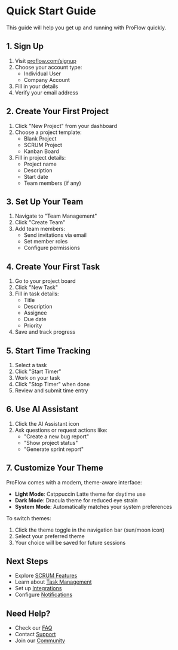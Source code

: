 # Quick Start Guide

This guide will help you get up and running with ProFlow quickly.

## 1. Sign Up

1. Visit [proflow.com/signup](https://proflow.com/signup)
2. Choose your account type:
   - Individual User
   - Company Account
3. Fill in your details
4. Verify your email address

## 2. Create Your First Project

1. Click "New Project" from your dashboard
2. Choose a project template:
   - Blank Project
   - SCRUM Project
   - Kanban Board
3. Fill in project details:
   - Project name
   - Description
   - Start date
   - Team members (if any)

## 3. Set Up Your Team

1. Navigate to "Team Management"
2. Click "Create Team"
3. Add team members:
   - Send invitations via email
   - Set member roles
   - Configure permissions

## 4. Create Your First Task

1. Go to your project board
2. Click "New Task"
3. Fill in task details:
   - Title
   - Description
   - Assignee
   - Due date
   - Priority
4. Save and track progress

## 5. Start Time Tracking

1. Select a task
2. Click "Start Timer"
3. Work on your task
4. Click "Stop Timer" when done
5. Review and submit time entry

## 6. Use AI Assistant

1. Click the AI Assistant icon
2. Ask questions or request actions like:
   - "Create a new bug report"
   - "Show project status"
   - "Generate sprint report"

## 7. Customize Your Theme

ProFlow comes with a modern, theme-aware interface:

- **Light Mode**: Catppuccin Latte theme for daytime use
- **Dark Mode**: Dracula theme for reduced eye strain
- **System Mode**: Automatically matches your system preferences

To switch themes:
1. Click the theme toggle in the navigation bar (sun/moon icon)
2. Select your preferred theme
3. Your choice will be saved for future sessions

## Next Steps

- Explore [SCRUM Features](../core-concepts/scrum.md)
- Learn about [Task Management](../core-concepts/tasks-issues.md)
- Set up [Integrations](../advanced/integrations.md)
- Configure [Notifications](../user-management/notifications.md)

## Need Help?

- Check our [FAQ](../support/faq.md)
- Contact [Support](../support/contact.md)
- Join our [Community](../support/community.md)
